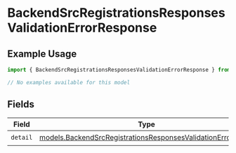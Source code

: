 # BackendSrcRegistrationsResponsesValidationErrorResponse

## Example Usage

```typescript
import { BackendSrcRegistrationsResponsesValidationErrorResponse } from "@kintsugi-tax/tax-platform-sdk/models/errors";

// No examples available for this model
```

## Fields

| Field                                                                                                                               | Type                                                                                                                                | Required                                                                                                                            | Description                                                                                                                         |
| ----------------------------------------------------------------------------------------------------------------------------------- | ----------------------------------------------------------------------------------------------------------------------------------- | ----------------------------------------------------------------------------------------------------------------------------------- | ----------------------------------------------------------------------------------------------------------------------------------- |
| `detail`                                                                                                                            | [models.BackendSrcRegistrationsResponsesValidationErrorItem](../../models/backendsrcregistrationsresponsesvalidationerroritem.md)[] | :heavy_check_mark:                                                                                                                  | N/A                                                                                                                                 |
